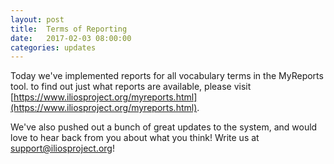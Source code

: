 ```yaml
---
layout: post
title:  Terms of Reporting
date:   2017-02-03 08:00:00
categories: updates
---
```

Today we've implemented reports for all vocabulary terms in the MyReports tool. to find out just what reports are available, please visit [https://www.iliosproject.org/myreports.html](https://www.iliosproject.org/myreports.html).

We've also pushed out a bunch of great updates to the system, and would love to hear back from you about what you think! Write us at [support@iliosproject.org](mailto:support@iliosproject.org?subject=feedback)!
